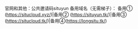 官网和其他：公共邀请码situyun
备用域名（无需梯子）： 备用① (https://situcloud.xyz/)|备用② (https://situyun.tk/)|备用③ (https://situcloud.tk/)|备用④(https://longsitu.tk/)

